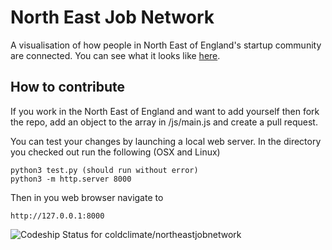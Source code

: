 North East Job Network
======================

A visualisation of how people in North East of England's startup community are connected. You can see what it looks like [here](http://jobgraph.theapproachablegeek.com/).

How to contribute
-----------------

If you work in the North East of England and want to add yourself then fork the repo, add an object to the array in /js/main.js and create a pull request.

You can test your changes by launching a local web server.  In the directory you checked out run the following (OSX and Linux)

    python3 test.py (should run without error)
    python3 -m http.server 8000

Then in you web browser navigate to 

    http://127.0.0.1:8000


![Codeship Status for coldclimate/northeastjobnetwork](https://codeship.com/projects/c1dd0780-6036-0132-2c13-2696ea524dd6/status)
